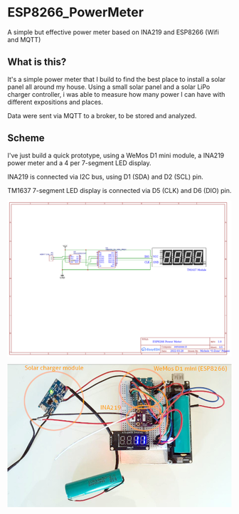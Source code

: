 # ESP8266_PowerMeter
A simple but effective power meter based on INA219 and ESP8266 (Wifi and MQTT)

## What is this?

It's a simple power meter that I build to find the best place to install a solar panel all around my house. Using a small solar panel and a solar LiPo charger controller, i was able to measure how many power I 
can have with different expositions and places.

Data were sent via MQTT to a broker, to be stored and analyzed.

## Scheme

I've just build a quick prototype, using a WeMos D1 mini module, a INA219 power meter and a 4 per 7-segment LED display.

INA219 is connected via I2C bus, using D1 (SDA) and D2 (SCL) pin. 

TM1637 7-segment LED display is connected via D5 (CLK) and D6 (DIO) pin.

![Schematic](https://raw.githubusercontent.com/michelep/ESP8266_PowerMeter/master/assets/schematic.png)

![ESP8266_PowerMeter](https://raw.githubusercontent.com/michelep/ESP8266_PowerMeter/master/assets/asset_1.jpg)
